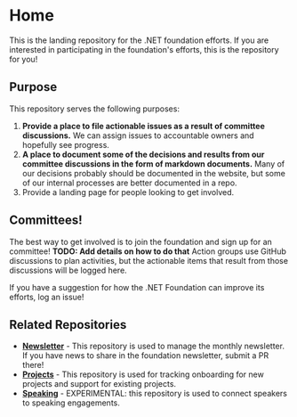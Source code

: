 # Home

This is the landing repository for the .NET foundation efforts. If you are interested in participating in the foundation's efforts, this is the repository for you!

## Purpose
This repository serves the following purposes:

1. __Provide a place to file actionable issues as a result of committee discussions.__ We can assign issues to accountable owners and hopefully see progress.
2. __A place to document some of the decisions and results from our committee discussions in the form of markdown documents.__ Many of our decisions probably should be documented in the website, but some of our internal processes are better documented in a repo.
3. Provide a landing page for people looking to get involved.

## Committees!

The best way to get involved is to join the foundation and sign up for an committee! __TODO: Add details on how to do that__ Action groups use GitHub discussions to plan activities, but the actionable items that result from those discussions will be logged here.

If you have a suggestion for how the .NET Foundation can improve its efforts, log an issue!

## Related Repositories

* [__Newsletter__](https://github.com/dotnet-foundation/newsletter) - This repository is used to manage the monthly newsletter. If you have news to share in the foundation newsletter, submit a PR there!
* [__Projects__](https://github.com/dotnet-foundation/projects) - This repository is used for tracking onboarding for new projects and support for existing projects.
* [__Speaking__](https://github.com/dotnet-foundation/speaking) - EXPERIMENTAL: this repository is used to connect speakers to speaking engagements.
